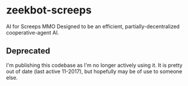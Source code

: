 # zeekbot-screeps
AI for Screeps MMO
Designed to be an efficient, partially-decentralized cooperative-agent AI. 

## Deprecated ##
I'm publishing this codebase as I'm no longer actively using it. It is pretty out of date (last active 11-2017), but hopefully may be of use to someone else.
